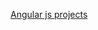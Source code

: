 [Angular js projects](https://drive.google.com/file/d/1MmtJf_sNUQhI79RC0m2bAdoWydioTcFy/view?usp=sharing)
